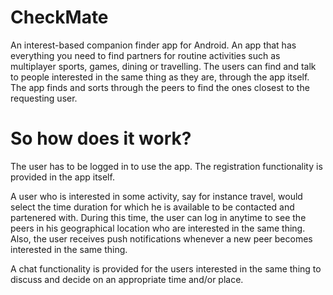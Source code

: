 # CheckMate

An interest-based companion finder app for Android.
An app that has everything you need to find partners for routine activities such as multiplayer sports, games, dining or travelling. The users can find and talk to people interested in the same thing as they are, through the app itself. The app finds and sorts through the peers to find the ones closest to the requesting user.

# So how does it work?

The user has to be logged in to use the app. The registration functionality is provided in the app itself.

A user who is interested in some activity, say for instance travel, would select the time duration for which he is available to be contacted and partenered with. During this time, the user can log in anytime to see the peers in his geographical location who are interested in the same thing. Also, the user receives push notifications whenever a new peer becomes interested in the same thing.

A chat functionality is provided for the users interested in the same thing to discuss and decide on an appropriate time and/or place.
